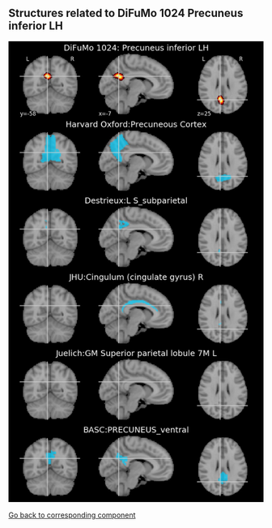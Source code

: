 


## Structures related to DiFuMo 1024 Precuneus inferior LH

![634](634.jpg "Structures related to DiFuMo 1024 Precuneus inferior LH")

[Go back to corresponding component](https://parietal-inria.github.io/DiFuMo/1024/html/634.html)